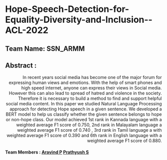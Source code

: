 # Hope-Speech-Detection-for-Equality-Diversity-and-Inclusion--ACL-2022

## Team Name: SSN_ARMM
## Abstract :
<p align="right"> In recent years social media has become one of the major forum for expressing human views and emotions. With the help of smart phones and high speed internet, anyone can express their views in Social media. However this can also lead to spread of hatred and violence in the society. Therefore it is necessary to build a method to find and support helpful social media content. In this paper we studied Natural Language Processing approach for detecting Hope speech in a given sentence. We developed a BERT model to help us classify whether the given sentence belongs to hope or non-hope class. Our model achieved 1st rank in Kannada language with a weighted average F1 score of 0.750, 2nd rank in Malayalam language a weighted average F1 score of 0.740  , 3rd rank in Tamil language a with weighted average F1 score of 0.390 and 6th rank in English language with a weighted average F1 score of 0.880. </p>


#### Team Members : [Aravind P](https://github.com/Aravind1411) [Prathyush S](https://github.com/prathyush2510)

